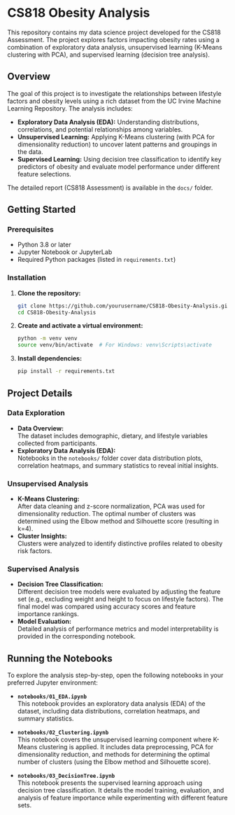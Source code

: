 # CS818 Obesity Analysis

This repository contains my data science project developed for the CS818 Assessment. The project explores factors impacting obesity rates using a combination of exploratory data analysis, unsupervised learning (K-Means clustering with PCA), and supervised learning (decision tree analysis).

## Overview

The goal of this project is to investigate the relationships between lifestyle factors and obesity levels using a rich dataset from the UC Irvine Machine Learning Repository. The analysis includes:
- **Exploratory Data Analysis (EDA):** Understanding distributions, correlations, and potential relationships among variables.
- **Unsupervised Learning:** Applying K-Means clustering (with PCA for dimensionality reduction) to uncover latent patterns and groupings in the data.
- **Supervised Learning:** Using decision tree classification to identify key predictors of obesity and evaluate model performance under different feature selections.

The detailed report (CS818 Assessment) is available in the `docs/` folder.

## Getting Started

### Prerequisites

- Python 3.8 or later
- Jupyter Notebook or JupyterLab
- Required Python packages (listed in `requirements.txt`)

### Installation

1. **Clone the repository:**
   ```bash
   git clone https://github.com/yourusername/CS818-Obesity-Analysis.git
   cd CS818-Obesity-Analysis

2. **Create and activate a virtual environment:**
   ```bash
   python -m venv venv
   source venv/bin/activate  # For Windows: venv\Scripts\activate

3. **Install dependencies:**
   ```bash
   pip install -r requirements.txt

## Project Details

### Data Exploration
- **Data Overview:**  
  The dataset includes demographic, dietary, and lifestyle variables collected from participants.
- **Exploratory Data Analysis (EDA):**  
  Notebooks in the `notebooks/` folder cover data distribution plots, correlation heatmaps, and summary statistics to reveal initial insights.

### Unsupervised Analysis
- **K-Means Clustering:**  
  After data cleaning and z-score normalization, PCA was used for dimensionality reduction. The optimal number of clusters was determined using the Elbow method and Silhouette score (resulting in k=4).
- **Cluster Insights:**  
  Clusters were analyzed to identify distinctive profiles related to obesity risk factors.

### Supervised Analysis
- **Decision Tree Classification:**  
  Different decision tree models were evaluated by adjusting the feature set (e.g., excluding weight and height to focus on lifestyle factors). The final model was compared using accuracy scores and feature importance rankings.
- **Model Evaluation:**  
  Detailed analysis of performance metrics and model interpretability is provided in the corresponding notebook.

## Running the Notebooks

To explore the analysis step-by-step, open the following notebooks in your preferred Jupyter environment:

- **`notebooks/01_EDA.ipynb`**  
  This notebook provides an exploratory data analysis (EDA) of the dataset, including data distributions, correlation heatmaps, and summary statistics.

- **`notebooks/02_Clustering.ipynb`**  
  This notebook covers the unsupervised learning component where K-Means clustering is applied. It includes data preprocessing, PCA for dimensionality reduction, and methods for determining the optimal number of clusters (using the Elbow method and Silhouette score).

- **`notebooks/03_DecisionTree.ipynb`**  
  This notebook presents the supervised learning approach using decision tree classification. It details the model training, evaluation, and analysis of feature importance while experimenting with different feature sets.
